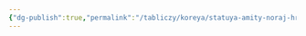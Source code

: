 ```yaml
---
{"dg-publish":true,"permalink":"/tabliczy/koreya/statuya-amity-noraj-hrama-kendzhu-gamsan/","dgPassFrontmatter":true}
---
```




